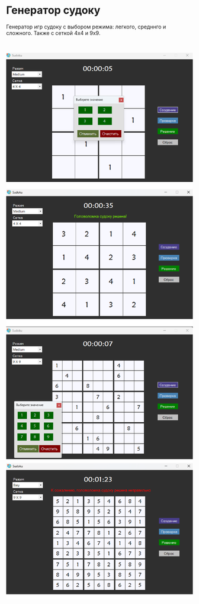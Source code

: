 # Генератор судоку
Генератор игр судоку с выбором режима: легкого, средннго и сложного. Также с сеткой 4х4 и 9х9.

<br />

![Sudoku Game 4x4](https://github.com/Tanya-pie/Sudoky/blob/main/Sudoku-CSharp-main/src/images/4-4.png)
![Sudoku Game 4x4](https://github.com/Tanya-pie/Sudoky/blob/main/Sudoku-CSharp-main/src/images/win.png)
![Sudoku Game 9x9](https://github.com/Tanya-pie/Sudoky/blob/main/Sudoku-CSharp-main/src/images/9-9.png)
![Sudoku Game 9x9](https://github.com/Tanya-pie/Sudoky/blob/main/Sudoku-CSharp-main/src/images/99.png)
<br />
